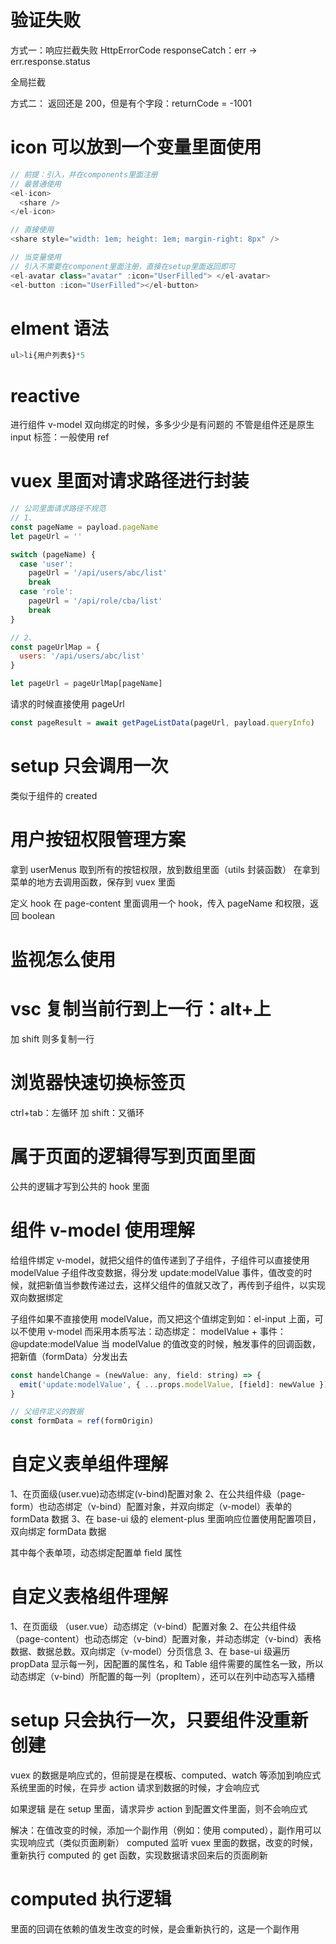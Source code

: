 # 验证失败

方式一：响应拦截失败
HttpErrorCode responseCatch：err -> err.response.status

全局拦截

方式二：
返回还是 200，但是有个字段：returnCode = -1001

# icon 可以放到一个变量里面使用

```js
// 前提：引入，并在components里面注册
// 最普通使用
<el-icon>
  <share />
</el-icon>

// 直接使用
<share style="width: 1em; height: 1em; margin-right: 8px" />
```

```js
// 当变量使用
// 引入不需要在component里面注册，直接在setup里面返回即可
<el-avatar class="avatar" :icon="UserFilled"> </el-avatar>
<el-button :icon="UserFilled"></el-button>
```

# elment 语法

```js
ul>li{用户列表$}*5

```

# reactive

进行组件
v-model 双向绑定的时候，多多少少是有问题的
不管是组件还是原生 input 标签：一般使用 ref

# vuex 里面对请求路径进行封装

```js
// 公司里面请求路径不规范
// 1、
const pageName = payload.pageName
let pageUrl = ''

switch (pageName) {
  case 'user':
    pageUrl = '/api/users/abc/list'
    break
  case 'role':
    pageUrl = '/api/role/cba/list'
    break
}

// 2、
const pageUrlMap = {
  users: '/api/users/abc/list'
}

let pageUrl = pageUrlMap[pageName]
```

请求的时候直接使用 pageUrl

```js
const pageResult = await getPageListData(pageUrl, payload.queryInfo)
```

# setup 只会调用一次

类似于组件的 created

# 用户按钮权限管理方案

拿到 userMenus 取到所有的按钮权限，放到数组里面（utils 封装函数）
在拿到菜单的地方去调用函数，保存到 vuex 里面

定义 hook
在 page-content 里面调用一个 hook，传入 pageName 和权限，返回 boolean

# 监视怎么使用

# vsc 复制当前行到上一行：alt+上

加 shift 则多复制一行

# 浏览器快速切换标签页

ctrl+tab：左循环
加 shift：又循环

# 属于页面的逻辑得写到页面里面

公共的逻辑才写到公共的 hook 里面

# 组件 v-model 使用理解

给组件绑定 v-model，就把父组件的值传递到了子组件，子组件可以直接使用 modelValue
子组件改变数据，得分发 update:modelValue 事件，值改变的时候，就把新值当参数传递过去，这样父组件的值就又改了，再传到子组件，以实现双向数据绑定

子组件如果不直接使用 modelValue，而又把这个值绑定到如：el-input 上面，可以不使用 v-model
而采用本质写法：动态绑定： modelValue + 事件：@update:modelValue
当 modelValue 的值改变的时候，触发事件的回调函数，把新值（formData）分发出去

```js
const handelChange = (newValue: any, field: string) => {
  emit('update:modelValue', { ...props.modelValue, [field]: newValue })
}
```

```js
// 父组件定义的数据
const formData = ref(formOrigin)
```

# 自定义表单组件理解

1、在页面级(user.vue)动态绑定(v-bind)配置对象
2、在公共组件级（page-form）也动态绑定（v-bind）配置对象，并双向绑定（v-model）表单的 formData 数据
3、在 base-ui 级的 element-plus 里面响应位置使用配置项目，双向绑定 formData 数据

其中每个表单项，动态绑定配置单 field 属性

# 自定义表格组件理解

1、在页面级 （user.vue）动态绑定（v-bind）配置对象
2、在公共组件级（page-content）也动态绑定（v-bind）配置对象，并动态绑定（v-bind）表格数据、数据总数。双向绑定（v-model）分页信息
3、在 base-ui 级遍历 propData 显示每一列，因配置的属性名，和 Table 组件需要的属性名一致，所以动态绑定（v-bind）所配置的每一列（propItem），还可以在列中动态写入插槽

# setup 只会执行一次，只要组件没重新创建

vuex 的数据是响应式的，但前提是在模板、computed、watch 等添加到响应式系统里面的时候，在异步 action 请求到数据的时候，才会响应式

如果逻辑 是在 setup 里面，请求异步 action 到配置文件里面，则不会响应式

解决：在值改变的时候，添加一个副作用（例如：使用 computed），副作用可以实现响应式（类似页面刷新）
computed 监听 vuex 里面的数据，改变的时候，重新执行 computed 的 get 函数，实现数据请求回来后的页面刷新

# computed 执行逻辑

里面的回调在依赖的值发生改变的时候，是会重新执行的，这是一个副作用
